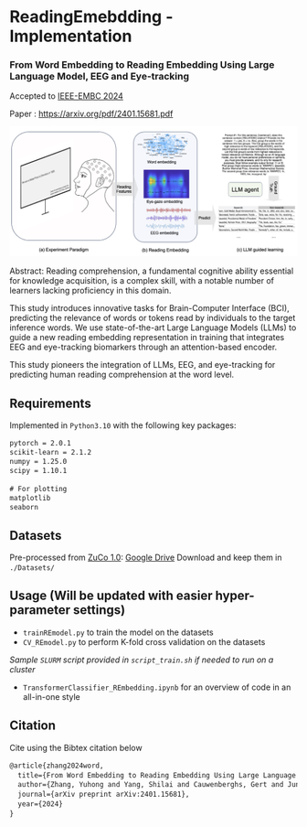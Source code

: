 # ReadingEmebdding - Implementation
### From Word Embedding to Reading Embedding Using Large Language Model, EEG and Eye-tracking

Accepted to [IEEE-EMBC 2024](https://embc.embs.org/2024/)

Paper : https://arxiv.org/pdf/2401.15681.pdf


![The Overall Workflow](./images/scheme.png?raw=true "Title")

Abstract: Reading comprehension, a fundamental cognitive ability essential for knowledge acquisition, is a complex skill, with a notable number of learners lacking proficiency in this domain.

This study introduces innovative tasks for Brain-Computer Interface (BCI), predicting the relevance of words or tokens read by individuals to the target inference words. We use state-of-the-art Large Language Models (LLMs) to guide a new reading embedding representation in training that integrates EEG and eye-tracking biomarkers through an attention-based encoder.

This study pioneers the integration of LLMs, EEG, and eye-tracking for predicting human reading comprehension at the word level.

## Requirements
Implemented in `Python3.10` with the following key packages:
```shell
pytorch = 2.0.1
scikit-learn = 2.1.2
numpy = 1.25.0
scipy = 1.10.1

# For plotting
matplotlib
seaborn
```
## Datasets
Pre-processed from [ZuCo 1.0](https://www.nature.com/articles/sdata2018291): [Google Drive](https://drive.google.com/drive/folders/1c8qsZtEcA5zUQOwcpqS90LBHzIBTOyns?usp=sharing) Download and keep them in `./Datasets/`

## Usage (Will be updated with easier hyper-parameter settings)
- `trainREmodel.py` to train the model on the datasets
- `CV_REmodel.py` to perform K-fold cross validation on the datasets 

*Sample `SLURM` script provided in `script_train.sh` if needed to run on a cluster*

- `TransformerClassifier_REmbedding.ipynb` for an overview of code in an all-in-one style

## Citation
Cite using the Bibtex citation below
```LaTeX
@article{zhang2024word,
  title={From Word Embedding to Reading Embedding Using Large Language Model, EEG and Eye-tracking},
  author={Zhang, Yuhong and Yang, Shilai and Cauwenberghs, Gert and Jung, Tzyy-Ping},
  journal={arXiv preprint arXiv:2401.15681},
  year={2024}
}
```
